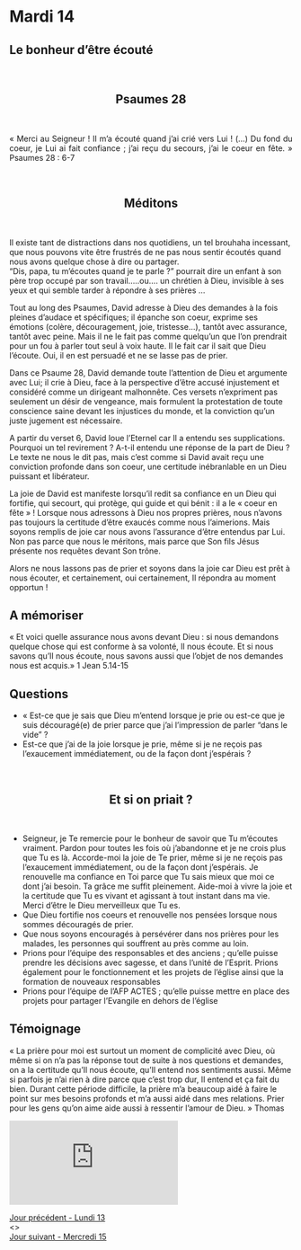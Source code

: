 # Mardi 14
## Le bonheur d’être écouté

<br/>
<center><h2>Psaumes 28</h2></center>
<br/>

<p align="justify">
« Merci au Seigneur ! Il m’a écouté quand j’ai crié vers Lui ! (…)
Du fond du coeur, je Lui ai fait confiance ;
j’ai reçu du secours, j’ai le coeur en fête. »
Psaumes 28 : 6-7
</p>


<br/>
<center><h2>Méditons</h2></center>
<br/>

<p>
Il existe tant de distractions dans nos quotidiens, un tel brouhaha incessant, que nous
pouvons vite être frustrés de ne pas nous sentir écoutés quand nous avons quelque chose à
dire ou partager.<br />
“Dis, papa, tu m’écoutes quand je te parle ?” pourrait dire un enfant à son père trop occupé
par son travail…..ou…. un chrétien à Dieu, invisible à ses yeux et qui semble tarder à
répondre à ses prières …</p><p>
Tout au long des Psaumes, David adresse à Dieu des demandes à la fois pleines d’audace et
spécifiques; il épanche son coeur, exprime ses émotions (colère, découragement, joie,
tristesse…), tantôt avec assurance, tantôt avec peine.
Mais il ne le fait pas comme quelqu’un que l’on prendrait pour un fou à parler tout seul à
voix haute. Il le fait car il sait que Dieu l’écoute. Oui, il en est persuadé et ne se lasse pas de
prier.</p><p>
Dans ce Psaume 28, David demande toute l’attention de Dieu et argumente avec Lui; il crie à
Dieu, face à la perspective d’être accusé injustement et considéré comme un dirigeant
malhonnête.
Ces versets n’expriment pas seulement un désir de vengeance, mais formulent la
protestation de toute conscience saine devant les injustices du monde, et la conviction
qu’un juste jugement est nécessaire.</p><p>
A partir du verset 6, David loue l’Eternel car Il a entendu ses supplications. Pourquoi un tel
revirement ? A-t-il entendu une réponse de la part de Dieu ?
Le texte ne nous le dit pas, mais c’est comme si David avait reçu une conviction profonde
dans son coeur, une certitude inébranlable en un Dieu puissant et libérateur.</p><p>
La joie de David est manifeste lorsqu’il redit sa confiance en un Dieu qui fortifie, qui secourt,
qui protège, qui guide et qui bénit : il a le « coeur en fête » !
Lorsque nous adressons à Dieu nos propres prières, nous n’avons pas toujours la certitude
d’être exaucés comme nous l’aimerions. Mais soyons remplis de joie car nous avons
l’assurance d’être entendus par Lui. Non pas parce que nous le méritons, mais parce que Son
fils Jésus présente nos requêtes devant Son trône.</p><p>
Alors ne nous lassons pas de prier et soyons dans la joie car Dieu est prêt à nous écouter, et
certainement, oui certainement, Il répondra au moment opportun !
</p>
<h2>A mémoriser</h2>
<p>« Et voici quelle assurance nous avons devant Dieu :
si nous demandons quelque chose qui est conforme à sa volonté,
Il nous écoute.
Et si nous savons qu’Il nous écoute,
nous savons aussi que l’objet de nos demandes nous est acquis.»
1 Jean 5.14-15</p>
<h2>Questions</h2>
<ul><li>« Est-ce que je sais que Dieu m’entend lorsque je prie ou est-ce que je suis découragé(e)
de prier parce que j’ai l’impression de parler “dans le vide” ?</li><li>
Est-ce que j’ai de la joie lorsque je prie, même si je ne reçois pas l’exaucement
immédiatement, ou de la façon dont j’espérais ?</li></ul>
<br/>
<center><h2>Et si on priait ?</h2></center>
<br/>

<p align="justify">
<ul><li>
Seigneur, je Te remercie pour le bonheur de savoir que Tu m’écoutes vraiment.
Pardon pour toutes les fois où j’abandonne et je ne crois plus que Tu es là.
Accorde-moi la joie de Te prier, même si je ne reçois pas l’exaucement
immédiatement, ou de la façon dont j’espérais.
Je renouvelle ma confiance en Toi parce que Tu sais mieux que moi ce dont j’ai besoin.
Ta grâce me suffit pleinement. Aide-moi à vivre la joie et la certitude que Tu es vivant
et agissant à tout instant dans ma vie.
Merci d’être le Dieu merveilleux que Tu es.
</li><li>Que Dieu fortifie nos coeurs et renouvelle nos pensées lorsque nous sommes
découragés de prier.
</li><li>Que nous soyons encouragés à persévérer dans nos prières pour les malades, les
personnes qui souffrent au près comme au loin.
</li><li>Prions pour l’équipe des responsables et des anciens ; qu’elle puisse prendre les
décisions avec sagesse, et dans l’unité de l’Esprit. Prions également pour le
fonctionnement et les projets de l’église ainsi que la formation de nouveaux
responsables
</li><li>Prions pour l’équipe de l’AFP ACTES ; qu’elle puisse mettre en place des projets pour
partager l’Evangile en dehors de l’église
</li></ul>
</p>

<h2>Témoignage</h2>
<p>
« La prière pour moi est surtout un moment de
complicité avec Dieu, où même si on n’a pas la
réponse tout de suite à nos questions et
demandes, on a la certitude qu’Il nous écoute,
qu’Il entend nos sentiments aussi. Même si
parfois je n’ai rien à dire parce que c’est trop dur,
Il entend et ça fait du bien.
Durant cette période difficile, la prière m’a
beaucoup aidé à faire le point sur mes besoins
profonds et m’a aussi aidé dans mes relations.
Prier pour les gens qu’on aime aide aussi à
ressentir l’amour de Dieu. »
Thomas
</p>

<div class="container">
<iframe src="https://www.youtube.com/embed/XV4zCdemWJM"
frameborder="0" allowfullscreen class="video"></iframe>
</div>


[Jour précédent - Lundi 13](lundi.md)<br/> <> <br/>
[Jour suivant - Mercredi 15](mercredi.md)
